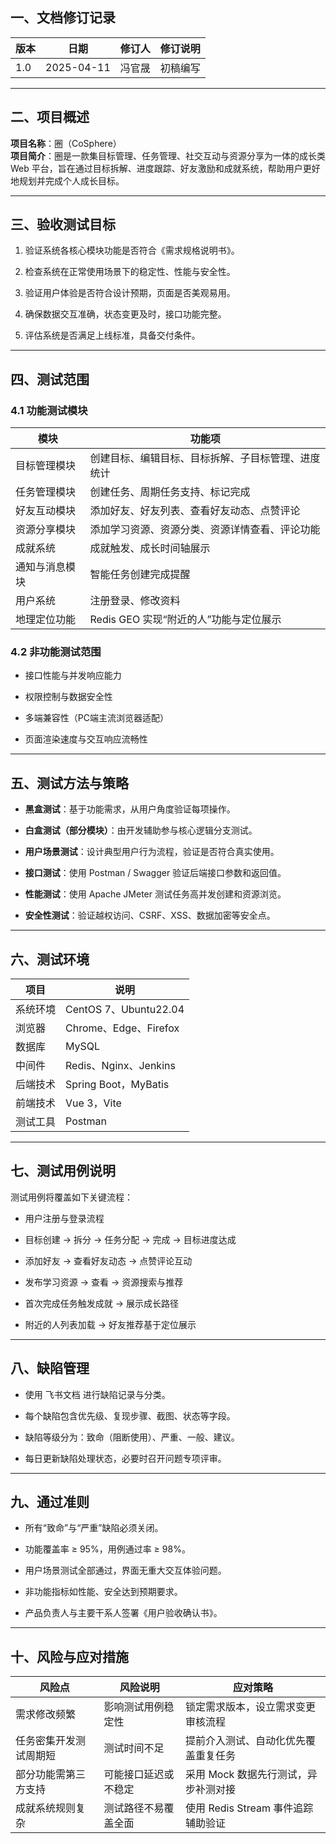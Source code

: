 ## 一、文档修订记录

| 版本  | 日期         | 修订人 | 修订说明 |
| --- | ---------- | --- | ---- |
| 1.0 | 2025-04-11 | 冯官晟 | 初稿编写 |

---

## 二、项目概述

**项目名称**：圈（CoSphere）  
**项目简介**：圈是一款集目标管理、任务管理、社交互动与资源分享为一体的成长类 Web 平台，旨在通过目标拆解、进度跟踪、好友激励和成就系统，帮助用户更好地规划并完成个人成长目标。

---

## 三、验收测试目标

1. 验证系统各核心模块功能是否符合《需求规格说明书》。
    
2. 检查系统在正常使用场景下的稳定性、性能与安全性。
    
3. 验证用户体验是否符合设计预期，页面是否美观易用。
    
4. 确保数据交互准确，状态变更及时，接口功能完整。
    
5. 评估系统是否满足上线标准，具备交付条件。
    

---

## 四、测试范围

### 4.1 功能测试模块

| 模块      | 功能项                       |
| ------- | ------------------------- |
| 目标管理模块  | 创建目标、编辑目标、目标拆解、子目标管理、进度统计 |
| 任务管理模块  | 创建任务、周期任务支持、标记完成          |
| 好友互动模块  | 添加好友、好友列表、查看好友动态、点赞评论     |
| 资源分享模块  | 添加学习资源、资源分类、资源详情查看、评论功能   |
| 成就系统    | 成就触发、成长时间轴展示              |
| 通知与消息模块 | 智能任务创建完成提醒                |
| 用户系统    | 注册登录、修改资料                 |
| 地理定位功能  | Redis GEO 实现“附近的人”功能与定位展示 |

### 4.2 非功能测试范围

- 接口性能与并发响应能力
    
- 权限控制与数据安全性
    
- 多端兼容性（PC端主流浏览器适配）
    
- 页面渲染速度与交互响应流畅性
    

---

## 五、测试方法与策略

- **黑盒测试**：基于功能需求，从用户角度验证每项操作。
    
- **白盒测试（部分模块）**：由开发辅助参与核心逻辑分支测试。
    
- **用户场景测试**：设计典型用户行为流程，验证是否符合真实使用。
    
- **接口测试**：使用 Postman / Swagger 验证后端接口参数和返回值。
    
- **性能测试**：使用 Apache JMeter 测试任务高并发创建和资源浏览。
    
- **安全性测试**：验证越权访问、CSRF、XSS、数据加密等安全点。
    

---

## 六、测试环境

| 项目   | 说明                   |
| ---- | -------------------- |
| 系统环境 | CentOS 7、Ubuntu22.04 |
| 浏览器  | Chrome、Edge、Firefox  |
| 数据库  | MySQL                |
| 中间件  | Redis、Nginx、Jenkins  |
| 后端技术 | Spring Boot，MyBatis  |
| 前端技术 | Vue 3，Vite           |
| 测试工具 | Postman              |

---

## 七、测试用例说明

测试用例将覆盖如下关键流程：

- 用户注册与登录流程
    
- 目标创建 → 拆分 → 任务分配 → 完成 → 目标进度达成
    
- 添加好友 → 查看好友动态 → 点赞评论互动
    
- 发布学习资源 → 查看 → 资源搜索与推荐
    
- 首次完成任务触发成就 → 展示成长路径
    
- 附近的人列表加载 → 好友推荐基于定位展示
    
---

## 八、缺陷管理

- 使用 飞书文档 进行缺陷记录与分类。
    
- 每个缺陷包含优先级、复现步骤、截图、状态等字段。
    
- 缺陷等级分为：致命（阻断使用）、严重、一般、建议。
    
- 每日更新缺陷处理状态，必要时召开问题专项评审。
    

---

## 九、通过准则

- 所有“致命”与“严重”缺陷必须关闭。
    
- 功能覆盖率 ≥ 95%，用例通过率 ≥ 98%。
    
- 用户场景测试全部通过，界面无重大交互体验问题。
    
- 非功能指标如性能、安全达到预期要求。
    
- 产品负责人与主要干系人签署《用户验收确认书》。
    

---

## 十、风险与应对措施

| 风险点         | 风险说明       | 应对策略                     |
| ----------- | ---------- | ------------------------ |
| 需求修改频繁      | 影响测试用例稳定性  | 锁定需求版本，设立需求变更审核流程        |
| 任务密集开发测试周期短 | 测试时间不足     | 提前介入测试、自动化优先覆盖重复任务       |
| 部分功能需第三方支持  | 可能接口延迟或不稳定 | 采用 Mock 数据先行测试，异步补测对接    |
| 成就系统规则复杂    | 测试路径不易覆盖全面 | 使用 Redis Stream 事件追踪辅助验证 |


